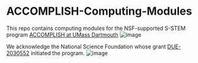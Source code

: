 # ACCOMPLISH-Computing-Modules
This repo contains computing modules for the NSF-supported S-STEM program [ACCOMPLISH at UMass Dartmouth](https://accomplish.sites.umassd.edu/)
![image](https://user-images.githubusercontent.com/5354744/157999933-37321c9c-f859-4f6c-81a7-c6b0774cacac.png)

We acknowledge the National Science Foundation whose grant [DUE-2030552](https://www.nsf.gov/awardsearch/showAward?AWD_ID=2030552&HistoricalAwards=false) initiated the program.
![image](https://user-images.githubusercontent.com/5354744/157999987-fa5d5314-1fb7-4e15-a3cc-c9570555a2d6.png)
